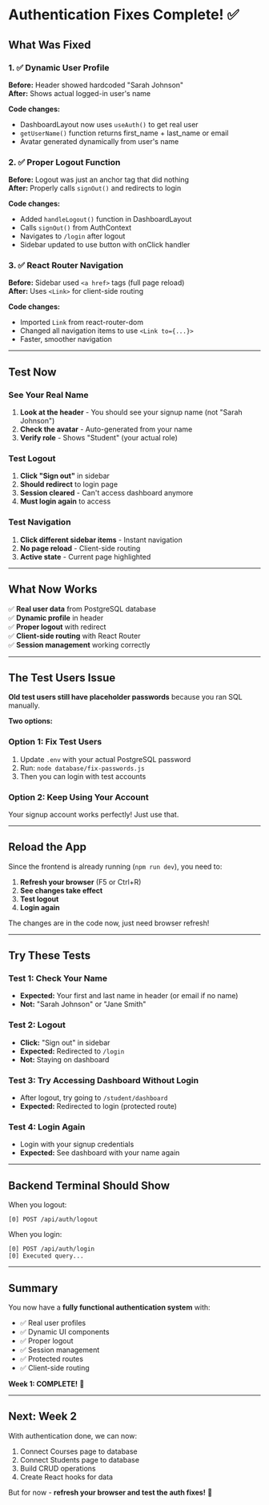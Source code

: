 # Authentication Fixes Complete! ✅

## What Was Fixed

### 1. ✅ Dynamic User Profile
**Before:** Header showed hardcoded "Sarah Johnson"  
**After:** Shows actual logged-in user's name

**Code changes:**
- DashboardLayout now uses `useAuth()` to get real user
- `getUserName()` function returns first_name + last_name or email
- Avatar generated dynamically from user's name

### 2. ✅ Proper Logout Function
**Before:** Logout was just an anchor tag that did nothing  
**After:** Properly calls `signOut()` and redirects to login

**Code changes:**
- Added `handleLogout()` function in DashboardLayout
- Calls `signOut()` from AuthContext
- Navigates to `/login` after logout
- Sidebar updated to use button with onClick handler

### 3. ✅ React Router Navigation
**Before:** Sidebar used `<a href>` tags (full page reload)  
**After:** Uses `<Link>` for client-side routing

**Code changes:**
- Imported `Link` from react-router-dom
- Changed all navigation items to use `<Link to={...}>`
- Faster, smoother navigation

---

## Test Now

### See Your Real Name
1. **Look at the header** - You should see your signup name (not "Sarah Johnson")
2. **Check the avatar** - Auto-generated from your name
3. **Verify role** - Shows "Student" (your actual role)

### Test Logout
1. **Click "Sign out"** in sidebar
2. **Should redirect** to login page
3. **Session cleared** - Can't access dashboard anymore
4. **Must login again** to access

### Test Navigation
1. **Click different sidebar items** - Instant navigation
2. **No page reload** - Client-side routing
3. **Active state** - Current page highlighted

---

## What Now Works

✅ **Real user data** from PostgreSQL database  
✅ **Dynamic profile** in header  
✅ **Proper logout** with redirect  
✅ **Client-side routing** with React Router  
✅ **Session management** working correctly  

---

## The Test Users Issue

**Old test users still have placeholder passwords** because you ran SQL manually.

**Two options:**

### Option 1: Fix Test Users
1. Update `.env` with your actual PostgreSQL password
2. Run: `node database/fix-passwords.js`
3. Then you can login with test accounts

### Option 2: Keep Using Your Account
Your signup account works perfectly! Just use that.

---

## Reload the App

Since the frontend is already running (`npm run dev`), you need to:

1. **Refresh your browser** (F5 or Ctrl+R)
2. **See changes take effect**
3. **Test logout**
4. **Login again**

The changes are in the code now, just need browser refresh!

---

## Try These Tests

### Test 1: Check Your Name
- **Expected:** Your first and last name in header (or email if no name)
- **Not:** "Sarah Johnson" or "Jane Smith"

### Test 2: Logout
- **Click:** "Sign out" in sidebar
- **Expected:** Redirected to `/login`
- **Not:** Staying on dashboard

### Test 3: Try Accessing Dashboard Without Login
- After logout, try going to `/student/dashboard`
- **Expected:** Redirected to login (protected route)

### Test 4: Login Again
- Login with your signup credentials
- **Expected:** See dashboard with your name again

---

## Backend Terminal Should Show

When you logout:
```
[0] POST /api/auth/logout
```

When you login:
```
[0] POST /api/auth/login
[0] Executed query...
```

---

## Summary

You now have a **fully functional authentication system** with:
- ✅ Real user profiles
- ✅ Dynamic UI components
- ✅ Proper logout
- ✅ Session management
- ✅ Protected routes
- ✅ Client-side routing

**Week 1: COMPLETE!** 🎉

---

## Next: Week 2

With authentication done, we can now:
1. Connect Courses page to database
2. Connect Students page to database
3. Build CRUD operations
4. Create React hooks for data

But for now - **refresh your browser and test the auth fixes!** 🚀


